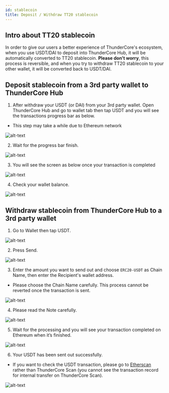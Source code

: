 ```yaml
---
id: stablecoin
title: Deposit / Withdraw TT20 stablecoin  
---
```

## Intro about TT20 stablecoin

In order to give our users a better experience of ThunderCore's ecosystem, when you use USDT/DAI to deposit into ThunderCore Hub, it will be automatically converted to TT20 stablecoin. **Please don't worry**, this process is reversible, and when you try to withdraw TT20 stablecoin to your other wallet, it will be converted back to USDT/DAI. 

## Deposit stablecoin from a 3rd party wallet to ThunderCore Hub 

1. After withdraw your USDT (or DAI) from your 3rd party wallet. Open ThunderCore Hub and go to wallet tab then tap USDT and you will see the transactions progress bar as below.

* This step may take a while due to Ethereum network 

![alt-text](assets/img/deposit_stablecoin_en/deposit_en.PNG)

2. Wait for the progress bar finish.

![alt-text](assets/img/deposit_stablecoin_en/processing_en.PNG)

3. You will see the screen as below once your transaction is completed 

![alt-text](assets/img/deposit_stablecoin_en/complete_en.PNG)

4. Check your wallet balance.

![alt-text](assets/img/deposit_stablecoin_en/check_balance_en.PNG)


## Withdraw stablecoin from ThunderCore Hub to a 3rd party wallet  

1. Go to Wallet then tap USDT.

![alt-text](assets/img/withdraw_stablecoin_en/1.PNG)

2. Press Send.

![alt-text](assets/img/withdraw_stablecoin_en/2.PNG)

3. Enter the amount you want to send out and choose `ERC20-USDT` as Chain Name, then enter the Recipient's wallet address.

* Please choose the Chain Name carefully. This process cannot be reverted once the transaction is sent. 

![alt-text](assets/img/withdraw_stablecoin_en/3.PNG)

4. Please read the Note carefully. 

![alt-text](assets/img/withdraw_stablecoin_en/4.PNG)

5. Wait for the processing and you will see your transaction completed on Ethereum when it’s finished.

![alt-text](assets/img/withdraw_stablecoin_en/5.PNG)

6. Your USDT has been sent out successfully. 

* If you want to check the USDT transaction, please go to [Etherscan](https://etherscan.io/) rather than ThunderCore Scan (you cannot see the transaction record for internal transfer on ThunderCore Scan). 

![alt-text](assets/img/withdraw_stablecoin_en/6.PNG)
